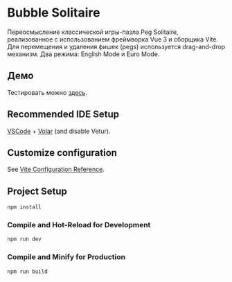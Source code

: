# Bubble Solitaire

Переосмысление классической игры-пазла Peg Solitaire, реализованное с использованием фреймворка Vue 3 и сборщика Vite. Для перемещения и удаления фишек (pegs) используется drag-and-drop механизм. Два режима: English Mode и Euro Mode.

## Демо

Тестировать можно [здесь](https://senior-kapitoshka.github.io/Bubble-Solitaire-Puzzle-Vue-3/).


## Recommended IDE Setup

[VSCode](https://code.visualstudio.com/) + [Volar](https://marketplace.visualstudio.com/items?itemName=Vue.volar) (and disable Vetur).

## Customize configuration

See [Vite Configuration Reference](https://vite.dev/config/).

## Project Setup

```sh
npm install
```

### Compile and Hot-Reload for Development

```sh
npm run dev
```

### Compile and Minify for Production

```sh
npm run build
```

